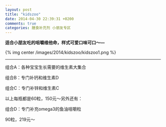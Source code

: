 ```yaml
---
layout: post
title: "kidszoo"
date: 2014-04-30 22:39:31 +0200
comments: true
categories: 膳食补充剂 小朋友专区
---
```

__适合小朋友吃的咀嚼维他命，样式可爱口味可口～—__
<!-- more -->

{% img center /images/2014/kidszoo/kidszoo1.png %}
***

组合A：各种宝宝生长需要的维生素大集合

组合B：专门补钙和维生素D

组合C：专门补锌和维生素C

以上每瓶都是60粒，150元～另外还有：

组合D：专门补充omega3的鱼油咀嚼粒

90粒，219元～